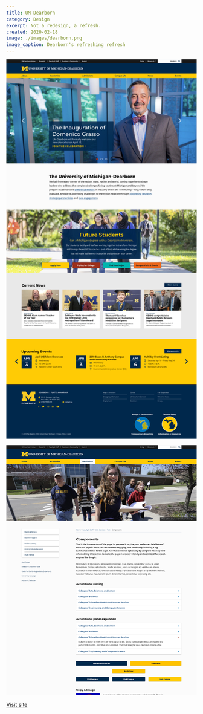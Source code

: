 ```yaml
---
title: UM Dearborn
category: Design
excerpt: Not a redesign, a refresh.
created: 2020-02-18
image: ./images/dearborn.png
image_caption: Dearborn's refreshing refresh
---
```


![Home page of UM Dearborn](./images/dearborn-home.jpg)

![Some components for Dearborn](./images/dearborn-components.jpg)

[Visit site](https://umdearborn.edu/)